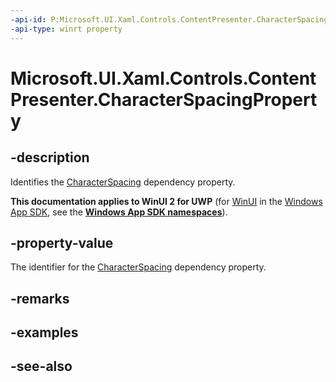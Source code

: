 ```yaml
---
-api-id: P:Microsoft.UI.Xaml.Controls.ContentPresenter.CharacterSpacingProperty
-api-type: winrt property
---
```


<!-- Property syntax
public Windows.UI.Xaml.DependencyProperty CharacterSpacingProperty { get; }
-->

# Microsoft.UI.Xaml.Controls.ContentPresenter.CharacterSpacingProperty

## -description
Identifies the [CharacterSpacing](contentpresenter_characterspacing.md) dependency property.

**This documentation applies to WinUI 2 for UWP** (for [WinUI](/windows/apps/winui/winui3/) in the [Windows App SDK](/windows/apps/windows-app-sdk/), see the **[Windows App SDK namespaces](/windows/windows-app-sdk/api/winrt/)**).

## -property-value
The identifier for the [CharacterSpacing](contentpresenter_characterspacing.md) dependency property.

## -remarks

## -examples

## -see-also
